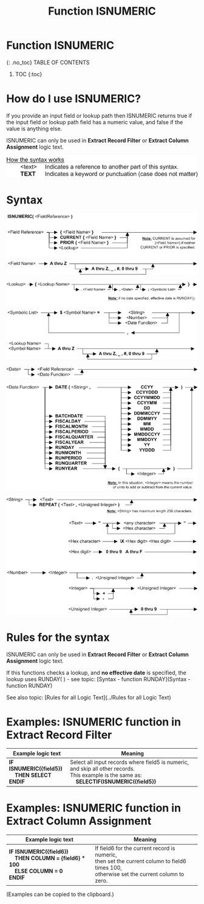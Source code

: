 ﻿---
layout: default
title: "Function ISNUMERIC"
parent: Functions
grand_parent: Workbench Logic Text Full Details
nav_order: 16
---
# Function ISNUMERIC
{: .no_toc}
TABLE OF CONTENTS 
1. TOC
{:toc}  

# How do I use ISNUMERIC? 


If you provide an input field or lookup path then ISNUMERIC returns true if the input field or lookup path field has a numeric value, and false if the value is anything else.

ISNUMERIC can only be used in **Extract Record Filter** or **Extract Column Assignment** logic text.


![(Syntax Legend)](../../images/LTZZ_Syntax_legend.gif )

# Syntax 

![Function ISNUMERIC 1](../../images/LTSF_ISNUMERIC_01.gif)

![Function ISNUMERIC 2](../../images/LTSF_ISNUMERIC_02.gif)

![Function ISNUMERIC 3](../../images/LTSF_Date_01.gif)

![Function ISNUMERIC 4](../../images/LTSF_ISNUMERIC_03.gif)

![Function ISNUMERIC 5](../../images/LTSF_ISNUMERIC_04.gif)


# Rules for the syntax 

ISNUMERIC can only be used in **Extract Record Filter** or **Extract Column Assignment** logic text.

If this functions checks a lookup, and **no effective date** is specified, the lookup uses RUNDAY\( \) - see topic: [Syntax - function RUNDAY](Syntax - function RUNDAY)

See also topic: [Rules for all Logic Text](../Rules for all Logic Text) 

# Examples: ISNUMERIC function in Extract Record Filter 


|Example logic text|Meaning|
|------------------|-------|
|**IF ISNUMERIC({field5})<br>&nbsp;&nbsp;&nbsp;&nbsp;THEN SELECT<br>ENDIF**|Select all input records where field5 is numeric, and skip all other records.<br>This example is the same as:<br>&nbsp;&nbsp;&nbsp;&nbsp;**SELECTIF(ISNUMERIC({field5})**|


# Examples: ISNUMERIC function in Extract Column Assignment 


|Example logic text|Meaning|
|------------------|-------|
|**IF ISNUMERIC({field6})<br>&nbsp;&nbsp;&nbsp;&nbsp;THEN COLUMN = {field6} \* 100<br>&nbsp;&nbsp;&nbsp;&nbsp;ELSE COLUMN = 0<br>ENDIF**|If field6 for the current record is numeric,<br>then set the current column to field6 times 100,<br>otherwise set the current column to zero.|


  
  (Examples can be copied to the clipboard.)
  

